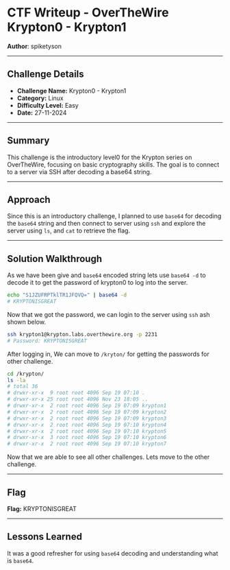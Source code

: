 # CTF Writeup - **OverTheWire Krypton0 - Krypton1**

**Author**: spiketyson 

---

## Challenge Details

- **Challenge Name:** Krypton0 - Krypton1
- **Category:** Linux
- **Difficulty Level:** Easy
- **Date:** 27-11-2024

---

## Summary

This challenge is the introductory level0 for the Krypton series on OverTheWire, focusing on basic cryptography skills. The goal is to connect to a server via SSH after decoding a base64 string.

---

## Approach

Since this is an introductory challenge, I planned to use `base64` for decoding the `base64` string and then connect to server using `ssh` and explore the server using `ls`, and `cat` to retrieve the flag.

---

## Solution Walkthrough

As we have been give and `base64` encoded string lets use `base64 -d` to decode it to get the password of krypton0 to log into the server.

```bash
echo "S1JZUFRPTklTR1JFQVQ=" | base64 -d
# KRYPTONISGREAT
```
Now that we got the password, we can login to the server using `ssh` ash shown below. 

```bash
ssh krypton1@krypton.labs.overthewire.org -p 2231
# Password: KRYPTONISGREAT
```

After logging in, We can move to `/kryton/` for getting the passwords for other challenge. 

```bash
cd /krypton/
ls -la
# total 36
# drwxr-xr-x  9 root root 4096 Sep 19 07:10 .
# drwxr-xr-x 25 root root 4096 Nov 23 18:05 ..
# drwxr-xr-x  2 root root 4096 Sep 19 07:09 krypton1
# drwxr-xr-x  2 root root 4096 Sep 19 07:09 krypton2
# drwxr-xr-x  2 root root 4096 Sep 19 07:09 krypton3
# drwxr-xr-x  2 root root 4096 Sep 19 07:10 krypton4
# drwxr-xr-x  2 root root 4096 Sep 19 07:10 krypton5
# drwxr-xr-x  3 root root 4096 Sep 19 07:10 krypton6
# drwxr-xr-x  2 root root 4096 Sep 19 07:10 krypton7
```
Now that we are able to see all other challenges. Lets move to the other challenge.

---

## Flag

**Flag:** KRYPTONISGREAT

---

## Lessons Learned

It was a good refresher for using `base64` decoding and understanding what is `base64`.
